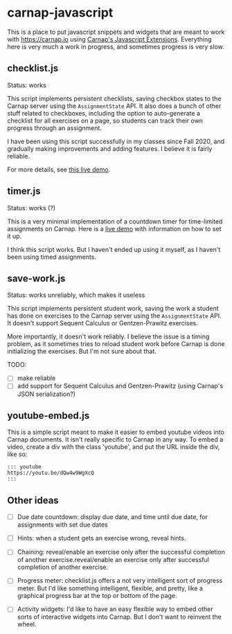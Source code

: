 # carnap-javascript

This is a place to put javascript snippets and widgets that are meant to work
with <https://carnap.io> using [Carnap's Javascript Extensions]. Everything
here is very much a work in progress, and sometimes progress is very slow.

  [Carnap's Javascript Extensions]: https://carnap.io/srv/doc/javascript.md


## checklist.js

Status: works

This script implements persistent checklists, saving checkbox states to the
Carnap server using the `AssignmentState` API. It also does a bunch of other
stuff related to checkboxes, including the option to auto-generate a checklist
for all exercises on a page, so students can track their own progress through
an assignment.

I have been using this script successfully in my classes since Fall 2020, and
gradually making improvements and adding features. I believe it is fairly reliable.

For more details, see [this live
demo](https://carnap.io/shared/dsanson@gmail.com/Checklist%20Example).

## timer.js

Status: works (?)

This is a very minimal implementation of a countdown timer for time-limited
assignments on Carnap. Here is a [live demo] with information on how to set it
up.

  [live demo]: https://carnap.io/shared/dsanson@gmail.com/Timer%20Example

I think this script works. But I haven't ended up using it myself, as I
haven't been using timed assignments.

## save-work.js

Status: works unreliably, which makes it useless

This script implements persistent student work, saving the work a student has
done on exercises to the Carnap server using the `AssignmentState` API. It
doesn't support Sequent Calculus or Gentzen-Prawitz exercises.

More importantly, it doesn't work reliably. I believe the issue is a timing
problem, as it sometimes tries to reload student work before Carnap is done
initializing the exercises. But I'm not sure about that. 


TODO:

- [ ] make reliable
- [ ] add support for Sequent Calculus and Gentzen-Prawitz (using Carnap's
  JSON serialization?)

## youtube-embed.js

This is a simple script meant to make it easier to embed youtube videos into
Carnap documents. It isn't really specific to Carnap in any way. To embed a video, create a div with the class 'youtube', and
put the URL inside the div, like so:

```
::: youtube
https://youtu.be/dQw4w9WgXcQ
:::
```

## Other ideas

- [ ] Due date countdown: display due date, and time until due date, for assignments with set due dates
- [ ] Hints: when a student gets an exercise wrong, reveal hints.
- [ ] Chaining: reveal/enable an exercise only after the successful completion
  of another exercise.reveal/enable an exercise only after successful
  completion of another exercise.
- [ ] Progress meter: checklist.js offers a not very intelligent sort of
  progress meter. But I'd like something intelligent, flexible, and pretty,
  like a graphical progress bar at the top or bottom of the page.
- [ ] Activity widgets: I'd like to have an easy flexible way to embed other
  sorts of interactive widgets into Carnap. But I don't want to reinvent the
  wheel. 


